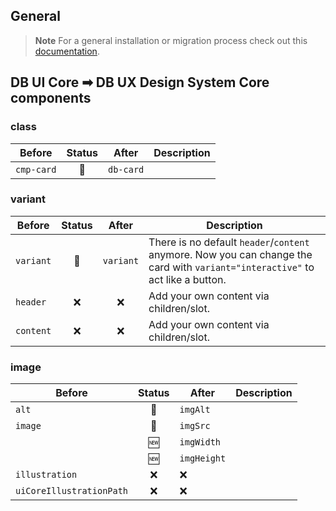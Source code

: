 <!--
SPDX-FileCopyrightText: 2025 DB Systel GmbH

SPDX-License-Identifier: Apache-2.0
-->

## General

> **Note**
> For a general installation or migration process check out this [documentation](https://www.npmjs.com/package/@db-ux/core-components).

## DB UI Core ➡ DB UX Design System Core components

### class

| Before     | Status | After     | Description |
| ---------- | :----: | --------- | ----------- |
| `cmp-card` |   🔁   | `db-card` |             |

### variant

| Before    | Status |   After   | Description                                                                                                                    |
| --------- | :----: | :-------: | ------------------------------------------------------------------------------------------------------------------------------ |
| `variant` |   🔁   | `variant` | There is no default `header`/`content` anymore. Now you can change the card with `variant="interactive"` to act like a button. |
| `header`  |   ❌   |    ❌     | Add your own content via children/slot.                                                                                        |
| `content` |   ❌   |    ❌     | Add your own content via children/slot.                                                                                        |

### image

| Before                   | Status | After       | Description |
| ------------------------ | :----: | ----------- | ----------- |
| `alt`                    |   🔁   | `imgAlt`    |             |
| `image`                  |   🔁   | `imgSrc`    |             |
|                          |   🆕   | `imgWidth`  |             |
|                          |   🆕   | `imgHeight` |             |
| `illustration`           |   ❌   | ❌          |             |
| `uiCoreIllustrationPath` |   ❌   | ❌          |             |
